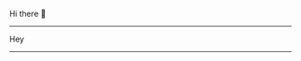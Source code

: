 Hi there 👋

--------------------------------------------

Hey

--------------------------------------------

